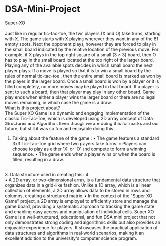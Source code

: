 # DSA-Mini-Project
 Super-XO  
<br>
Just like in regular tic-tac-toe, the two players (X and O) take turns, starting with X. The game starts with X playing wherever they want in any of the 81 empty spots. Next the opponent plays, however they are forced to play in the small board indicated by the relative location of the previous move. For example, if X plays in the top right square of a small (3 × 3) board, then O has to play in the small board located at the top right of the larger board. Playing any of the available spots decides in which small board the next player plays.
If a move is played so that it is to win a small board by the rules of normal tic-tac-toe , then the entire small board is marked as won by the player in the larger board. Once a small board is won by a player or it is filled completely, no more moves may be played in that board. If a player is sent to such a board, then that player may play in any other board. Game play ends when either a player wins the larger board or there are no legal moves remaining, in which case the game is a draw.
<br>
What is this project about?
<br>
The Super XO Game is a dynamic and engaging implementation of the classic Tic-Tac-Toe, which is developed using 2D array concept of Data Structures and Algorithm. Even though we are doing this for marks and our future, but still it was so fun and enjoyable doing this.
<br>
1.	Talking about the feature of the game : 
•	The game features a standard 3x3 Tic-Tac-Toe grid where two players take turns.
•	Players can choose to play as either 'X' or 'O' and compete to form a winning sequence.
•	The game ends when a player wins or when the board is filled, resulting in a draw.
<br>
3.	Data structure used in creating this :
4.	<br>
•	A 2D array, or two-dimensional array, is a fundamental data structure that organizes data in a grid-like fashion. Unlike a 1D array, which is a linear collection of elements, a 2D array allows data to be stored in rows and columns, creating a structured matrix.
•	In the context of the "Super XO Game" project, a 2D array is employed to efficiently store and manage the game board, providing a systematic approach to tracking the game state and enabling easy access and manipulation of individual cells.
Super XO Game is a well-structured, educational, and fun DSA mini project that not only demonstrates strong coding and algorithmic skills but also provides an enjoyable experience for players. It showcases the practical application of data structures and algorithms in real-world scenarios, making it an excellent addition to the university's computer science program.

